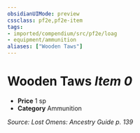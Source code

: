 ```yaml
---
obsidianUIMode: preview
cssclass: pf2e,pf2e-item
tags:
- imported/compendium/src/pf2e/loag
- equipment/ammunition
aliases: ["Wooden Taws"]
---
```

# Wooden Taws *Item 0*  

- **Price** 1 sp
- **Category** Ammunition



*Source: Lost Omens: Ancestry Guide p. 139*